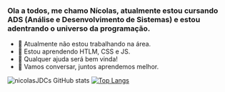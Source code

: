 ### Ola a todos, me chamo Nícolas, atualmente estou cursando ADS (Análise e Desenvolvimento de Sistemas) e estou adentrando o universo da programação.


- 🔭 Atualmente não estou trabalhando na área.
- 🌱 Estou aprendendo HTLM, CSS e JS.
- 🤔 Qualquer ajuda será bem vinda!
- 💬 Vamos conversar, juntos aprendemos melhor.

![nicolasJDCs GitHub stats](https://github-readme-stats.vercel.app/api?username=nicolasJDC&show_icons=true&theme=radical)      [![Top Langs](https://github-readme-stats.vercel.app/api/top-langs/?username=nicolasJDC&hide_progress=true&theme=radical)](https://github.com/nicolasJDC/github-readme-stats)


